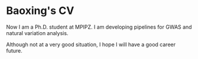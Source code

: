 # Baoxing's CV

Now I am a Ph.D. student at MPIPZ. I am developing pipelines for GWAS and natural variation analysis.

Although not at a very good situation, I hope I will have a good career future. 
